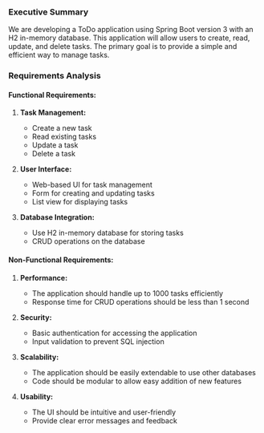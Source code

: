 ### Executive Summary

We are developing a ToDo application using Spring Boot version 3 with an H2 in-memory database. This application will allow users to create, read, update, and delete tasks. The primary goal is to provide a simple and efficient way to manage tasks.

### Requirements Analysis

#### Functional Requirements:
1. **Task Management:**
   - Create a new task
   - Read existing tasks
   - Update a task
   - Delete a task

2. **User Interface:**
   - Web-based UI for task management
   - Form for creating and updating tasks
   - List view for displaying tasks

3. **Database Integration:**
   - Use H2 in-memory database for storing tasks
   - CRUD operations on the database

#### Non-Functional Requirements:
1. **Performance:**
   - The application should handle up to 1000 tasks efficiently
   - Response time for CRUD operations should be less than 1 second

2. **Security:**
   - Basic authentication for accessing the application
   - Input validation to prevent SQL injection

3. **Scalability:**
   - The application should be easily extendable to use other databases
   - Code should be modular to allow easy addition of new features

4. **Usability:**
   - The UI should be intuitive and user-friendly
   - Provide clear error messages and feedback

